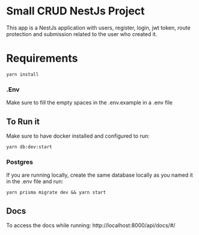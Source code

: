 # Small CRUD NestJs Project

This app is a NestJs application with users, register, login, jwt token, route protection and submission related to the user who created it.

# Requirements

```
yarn install
```

### .Env

Make sure to fill the empty spaces in the .env.example in a .env file


## To Run it

Make sure to have docker installed and configured to run:

```
yarn db:dev:start
```

### Postgres

If you are running locally, create the same database locally as you named it in the .env file and run:

```
yarn prisma migrate dev && yarn start
```

## Docs

To access the docs while running: http://localhost:8000/api/docs/#/

